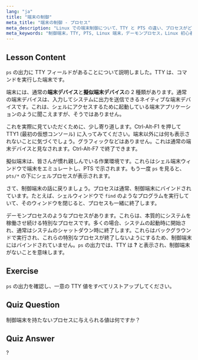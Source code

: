 ```yaml
---
lang: "ja"
title: "端末の制御"
meta_title: "端末の制御 - プロセス"
meta_description: "Linux での端末制御について、TTY と PTS の違い、プロセスがどのようにそれらにバインドされるかを含めて学びます。デーモンプロセスを理解します。Linux の旅を始めましょう！"
meta_keywords: "制御端末，TTY, PTS, Linux 端末，デーモンプロセス，Linux 初心者，Linux チュートリアル，Linux ガイド"
---
```


## Lesson Content

`ps` の出力に TTY フィールドがあることについて説明しました。TTY は、コマンドを実行した端末です。

端末には、通常の**端末デバイス**と**擬似端末デバイス**の 2 種類があります。通常の端末デバイスは、入力してシステムに出力を送信できるネイティブな端末デバイスです。これは、シェルにアクセスするために起動している端末アプリケーションのように聞こえますが、そうではありません。

これを実際に見ていただくために、少し寄り道します。Ctrl-Alt-F1 を押して TTY1 (最初の仮想コンソール) に入ってみてください。端末以外には何も表示されないことに気づくでしょう。グラフィックなどはありません。これは通常の端末デバイスと見なされます。Ctrl-Alt-F7 で終了できます。

擬似端末は、皆さんが慣れ親しんでいる作業環境です。これらはシェル端末ウィンドウで端末をエミュレートし、PTS で示されます。もう一度 `ps` を見ると、`pts/*` の下にシェルプロセスが表示されます。

さて、制御端末の話に戻りましょう。プロセスは通常、制御端末にバインドされています。たとえば、シェルウィンドウで `find` のようなプログラムを実行していて、そのウィンドウを閉じると、プロセスも一緒に終了します。

デーモンプロセスのようなプロセスがあります。これらは、本質的にシステムを稼働させ続ける特別なプロセスです。多くの場合、システムの起動時に開始され、通常はシステムのシャットダウン時に終了します。これらはバックグラウンドで実行され、これらの特別なプロセスが終了しないようにするため、制御端末にはバインドされていません。`ps` の出力では、TTY は **?** と表示され、制御端末がないことを意味します。

## Exercise

`ps` の出力を確認し、一意の TTY 値をすべてリストアップしてください。

## Quiz Question

制御端末を持たないプロセスに与えられる値は何ですか？

## Quiz Answer

?
